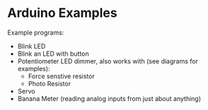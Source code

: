 # Arduino Examples

Example programs:
* Blink LED
* Blink an LED with button
* Potentiometer LED dimmer, also works with (see diagrams for examples):
  * Force senstive resistor
  * Photo Resistor
* Servo
* Banana Meter (reading analog inputs from just about anything)
